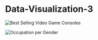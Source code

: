 # Data-Visualization-3

![Best Selling Video Game Consoles](https://github.com/user-attachments/assets/0a50af29-e6af-428d-abad-bf8cfafa91ab)

![Occupation per Gender](https://github.com/user-attachments/assets/82051605-ede0-4f10-91d7-761b8381f9e9)
